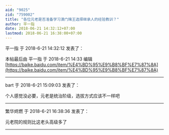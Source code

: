 ```yaml
---
aid: "9025"
zid: "759002"
title: "各位元老是否准备学习澳门赌王选择继承人的经验教训？"
author: 平一指
date: 2018-06-21 14:32:12+07:00
lastmod: 2018-06-21 16:38:00+07:00
---
```


平一指 于 2018-6-21 14:32:12 发表了：

本帖最后由 平一指 于 2018-6-21 14:33 编辑 [https://baike.baidu.com/item/%E4%BD%95%E9%B8%BF%E7%87%8A](https://baike.baidu.com/item/%E4%BD%95%E9%B8%BF%E7%87%8A)

---

bart 于 2018-6-21 15:09:03 发表了：

个人感觉没必要，元老是统治阶级，选拔方式应该不一样吧

---

繁华烬燃 于 2018-6-21 16:38:36 发表了：

元老院的规则比这老头高级多了

---
